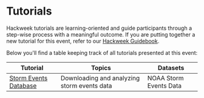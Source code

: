 # Tutorials

Hackweek tutorials are learning-oriented and guide participants through a step-wise process with a meaningful outcome. If you are putting together a new tutorial for this event, refer to our [Hackweek Guidebook](https://guidebook.hackweek.io/training/tutorials/index.html).

Below you'll find a table keeping track of all tutorials presented at this event:

| Tutorial | Topics | Datasets |
| -  | - | - |
| [Storm Events Database](./Storm_Events/Storm_Events_Tutorial.ipynb) | Downloading and analyzing storm events data | NOAA Storm Events Data |
